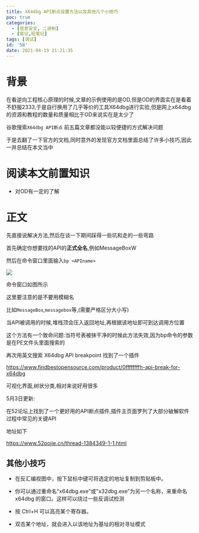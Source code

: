 ```yaml
---
title: X64dbg API断点设置方法以及其他几个小技巧
poc: true
categories:
  - [信息安全, 二进制]
  - [笔记,短笔记]
tags: [调试]
id: '58'
date: 2021-04-19 21:21:35
---
```


# 背景

在看逆向工程核心原理的时候,文章的示例使用的是OD,但是OD的界面实在是看着不舒服2333,于是自行换用了几乎等价的工具X64dbg进行实验,但是网上x64dbg的资源和教程的数量和质量相比于OD来说实在是太少了

谷歌搜索`X64dbg API断点` 前五篇文章都没能以较便捷的方式解决问题

于是去翻了一下官方的文档,同时意外的发现官方文档里面总结了许多小技巧,因此一并总结在本文当中

# 阅读本文前置知识

*   对OD有一定的了解

# 正文

先直接说解决方法,然后在谈一下期间踩得一些坑和走的一些弯路

首先确定你想要找的API的**正式全名**,例如MessageBoxW

然后在命令窗口里面输入`bp <APIname>`

![](https://raw.githubusercontent.com/Valkierja/ALLPIC/main/img/202303181049876.png)

命令窗口如图所示

这里要注意的是不要用模糊名

比如`MessageBox`,`messagebox`等,(需要严格区分大小写)

当API被调用的时候,堆栈顶会压入返回地址,再根据该地址即可到达调用方位置

这个方法有一个致命问题:当符号表被抹干净的时候此方法失效,因为bp命令的参数是在PE文件头里面搜索的

再次用英文搜索 X64dbg API breakpoint 找到了一个插件

https://www.findbestopensource.com/product/0ffffffffh-api-break-for-x64dbg

可视化界面,树状分类,相对来说好用很多

5月3日更新:

在52论坛上找到了一个更好用的API断点插件,插件主页面罗列了大部分破解软件过程中常见的关键API

地址如下

https://www.52pojie.cn/thread-1384349-1-1.html

## 其他小技巧

*   在反汇编视图中，按下鼠标中键可将选定的地址复制到剪贴板中。
*   你可以通过重命名"x64dbg.exe"或"x32dbg.exe"为另一个名称，来重命名 x64dbg 的窗口。这样可以绕过一些反调试检测

*   按 Ctrl+H 可以高亮某个寄存器。
*   双击某个地址，就会进入以该地址为基址的相对寻址模式